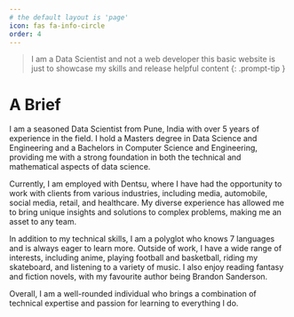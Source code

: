```yaml
---
# the default layout is 'page'
icon: fas fa-info-circle
order: 4
---
```


> I am a Data Scientist and not a web developer this basic website is just to showcase my skills and release helpful content
{: .prompt-tip }

# A Brief

I am a seasoned Data Scientist from Pune, India with over 5 years of experience in the field. I hold a Masters degree in Data Science and Engineering and a Bachelors in Computer Science and Engineering, providing me with a strong foundation in both the technical and mathematical aspects of data science.

Currently, I am employed with Dentsu, where I have had the opportunity to work with clients from various industries, including media, automobile, social media, retail, and healthcare. My diverse experience has allowed me to bring unique insights and solutions to complex problems, making me an asset to any team.

In addition to my technical skills, I am a polyglot who knows 7 languages and is always eager to learn more. Outside of work, I have a wide range of interests, including anime, playing football and basketball, riding my skateboard, and listening to a variety of music. I also enjoy reading fantasy and fiction novels, with my favourite author being Brandon Sanderson.

Overall, I am a well-rounded individual who brings a combination of technical expertise and passion for learning to everything I do.